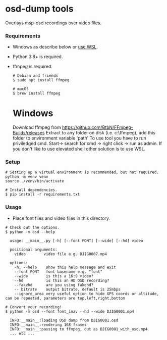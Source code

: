 # osd-dump tools

Overlays msp-osd recordings over video files.
### Requirements

- Windows as describe below or [use WSL](https://learn.microsoft.com/en-us/windows/wsl/install).
- Python 3.8+ is required.
- ffmpeg is required.

  ```shell
  # Debian and friends
  $ sudo apt install ffmpeg

  # macOS
  $ brew install ffmpeg
  ```

  # Windows
  Download ffmpeg from https://github.com/BtbN/FFmpeg-Builds/releases
  Extract to any folder on disk (i.e. c:\ffmpeg), add this folder to environment variable 'path'
  To use tool you have to run priviledged cmd. Start-> search for cmd -> right click -> run as admin.
  If you don't like to use elevated shell other solution is to use WSL.
### Setup

```shell
# Setting up a virtual environment is recommended, but not required.
python -m venv venv
source ./venv/bin/activate

# Install dependencies.
$ pip install -r requirements.txt
```

### Usage

- Place font files and video files in this directory.

```shell
# Check out the options.
$ python -m osd --help

  usage: __main__.py [-h] [--font FONT] [--wide] [--hd] video

  positional arguments:
    video        video file e.g. DJIG0007.mp4

  options:
    -h, --help    show this help message and exit
    --font FONT   font basename e.g. "font"
    --wide        is this a 16:9 video?
    --hd          is this an HD OSD recording?
    --fakehd      are you using fakehd?
    -- bitrate    output bitrate, default is 25mbps
    --ignore_area very useful option to hide GPS coords or altitude, can be repeated, parameters are top,left,right,bottom

# Convert your recording!
$ python -m osd --font font_inav --hd --wide DJIG0001.mp4

  INFO:__main__:loading OSD dump from DJIG0001.osd
  INFO:__main__:rendering 168 frames
  INFO:__main__:passing to ffmpeg, out as DJIG0001_with_osd.mp4
  ... etc ...
```
